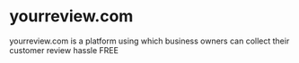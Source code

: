# yourreview.com

yourreview.com is a platform using which business owners can collect their customer review hassle FREE